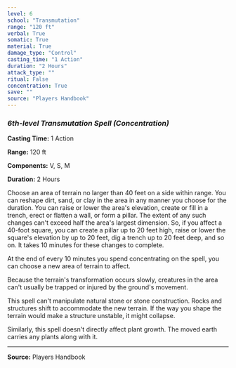 ```yaml
---
level: 6
school: "Transmutation"
range: "120 ft"
verbal: True
somatic: True
material: True
damage_type: "Control"
casting_time: "1 Action"
duration: "2 Hours"
attack_type: ""
ritual: False
concentration: True
save: ""
source: "Players Handbook"
---
```


### *6th-level Transmutation Spell* *(Concentration)*

**Casting Time:** 1 Action

**Range:** 120 ft

**Components:** V, S, M

**Duration:** 2 Hours

Choose an area of terrain no larger than 40 feet on a side within range. You can reshape dirt, sand, or clay in the area in any manner you choose for the duration. You can raise or lower the area's elevation, create or fill in a trench, erect or flatten a wall, or form a pillar. The extent of any such changes can't exceed half the area's largest dimension. So, if you affect a 40-foot square, you can create a pillar up to 20 feet high, raise or lower the square's elevation by up to 20 feet, dig a trench up to 20 feet deep, and so on. It takes 10 minutes for these changes to complete.
 
 At the end of every 10 minutes you spend concentrating on the spell, you can choose a new area of terrain to affect.
 
 Because the terrain's transformation occurs slowly, creatures in the area can't usually be trapped or injured by the ground's movement.
 
 This spell can't manipulate natural stone or stone construction. Rocks and structures shift to accommodate the new terrain. If the way you shape the terrain would make a structure unstable, it might collapse.
 
 Similarly, this spell doesn't directly affect plant growth. The moved earth carries any plants along with it.

---
**Source:** Players Handbook
